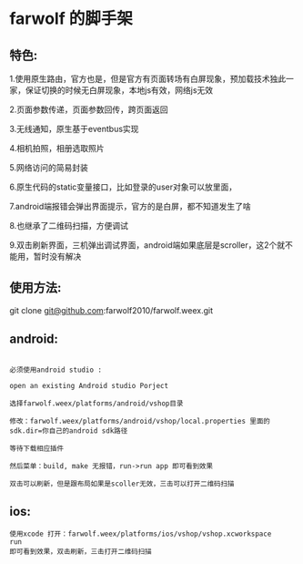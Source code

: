 # farwolf 的脚手架
## 特色:
1.使用原生路由，官方也是，但是官方有页面转场有白屏现象，预加载技术独此一家，保证切换的时候无白屏现象，本地js有效，网络js无效

2.页面参数传递，页面参数回传，跨页面返回

3.无线通知，原生基于eventbus实现

4.相机拍照，相册选取照片

5.网络访问的简易封装

6.原生代码的static变量接口，比如登录的user对象可以放里面，

7.android端报错会弹出界面提示，官方的是白屏，都不知道发生了啥

8.也继承了二维码扫描，方便调试

9.双击刷新界面，三机弹出调试界面，android端如果底层是scroller，这2个就不能用，暂时没有解决

## 使用方法:

git clone  git@github.com:farwolf2010/farwolf.weex.git

## android:
```android:

必须使用android studio :

open an existing Android studio Porject

选择farwolf.weex/platforms/android/vshop目录

修改：farwolf.weex/platforms/android/vshop/local.properties 里面的 sdk.dir=你自己的android sdk路径

等待下载相应插件

然后菜单：build, make 无报错，run->run app 即可看到效果

双击可以刷新，但是跟布局如果是scoller无效，三击可以打开二维码扫描
```

## ios:

```ios:
使用xcode 打开：farwolf.weex/platforms/ios/vshop/vshop.xcworkspace
run
即可看到效果，双击刷新，三击打开二维码扫描



